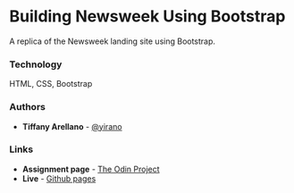 # Building Newsweek Using Bootstrap

A replica of the Newsweek landing site using Bootstrap. 

### Technology

HTML, CSS, Bootstrap

### Authors

- **Tiffany Arellano** - [@yirano](https://github.com/yirano)

### Links

- **Assignment page** - [The Odin Project](https://www.theodinproject.com/courses/html5-and-css3/lessons/using-bootstrap)
- **Live** - [Github pages](https://yirano.github.io/mv-07-bootstrap-newsweek/src/)
